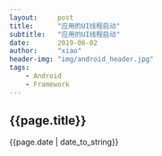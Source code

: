 ```yaml
---
layout:     post
title:      "应用的UI线程启动"
subtitle:   "应用的UI线程启动"
date:       2019-06-02
author:     "xiao"
header-img: "img/android_header.jpg"
tags:
    - Android
    - Framework
---
```


<h2>{{page.title}}</h2>
<p>{{page.date | date_to_string}}</p>
